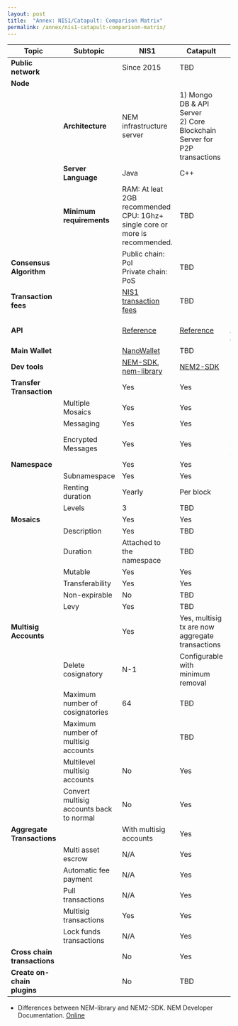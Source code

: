 ```yaml
---
layout: post
title:  "Annex: NIS1/Catapult: Comparison Matrix"
permalink: /annex/nis1-catapult-comparison-matrix/
---
```


| Topic | Subtopic | NIS1 | Catapult | Comment |
| --- | --- | --- | --- | --- |
| **Public network** | | Since 2015 | TBD | |
| **Node** | | | | |
| | **Architecture** | NEM infrastructure server | 1) Mongo DB & API Server <br> 2) Core Blockchain Server for P2P transactions | |
| | **Server Language** | Java | C++ | |
| | **Minimum requirements** | RAM: At leat 2GB recommended <br> CPU: 1Ghz+ single core or more is recommended. | TBD | |
| **Consensus Algorithm** | | Public chain: PoI <br> Private chain: PoS | TBD | |
| **Transaction fees** | | [NIS1 transaction fees](https://nemproject.github.io/#transaction-fees) | TBD | |
| **API** | | [Reference](https://nemproject.github.io/) | [Reference](https://nemtech.github.io/api.html) | Incompatible API contracts |
| **Main Wallet** | | [NanoWallet](https://nem.io/downloads/) | TBD | |
| **Dev tools** | | [NEM-SDK](https://github.com/QuantumMechanics/NEM-sdk), [nem-library](https://github.com/aleixmorgadas/nem-library-ts) | [NEM2-SDK](https://nemtech.github.io/sdk/languages.html) | |
| **Transfer Transaction** | | Yes | Yes | |
| | Multiple Mosaics | Yes | Yes | | 
| | Messaging | Yes | Yes |  | 
| | Encrypted Messages | Yes | Yes | Not available in NEM2-SDK yet| 
| **Namespace** | | Yes | Yes | |
| | Subnamespace | Yes | Yes | | 
| | Renting duration | Yearly | Per block | | 
| | Levels | 3 | TBD |  |
| **Mosaics** | | Yes | Yes | |
| | Description | Yes | TBD | |
| | Duration | Attached to the namespace | TBD | |
| | Mutable | Yes | Yes | |
| | Transferability | Yes | Yes | |
| | Non-expirable | No | TBD | |
| | Levy | Yes | TBD | |
| **Multisig Accounts** | | Yes | Yes, multisig tx are now aggregate transactions | |
| | Delete cosignatory | N-1 | Configurable with minimum removal| |
| | Maximum number of cosignatories | 64 | TBD | Editable in private networks |
| | Maximum number of multisig accounts | | TBD | Editable in private networks |
| | Multilevel multisig accounts | No | Yes | Editable in private networks |
| | Convert multisig accounts back to normal | No | Yes  | |
| **Aggregate Transactions** | | With multisig accounts | Yes | |
| | Multi asset escrow | N/A | Yes | |
| | Automatic fee payment | N/A  | Yes | |
| | Pull transactions | N/A | Yes | |
| | Multisig transactions | Yes | Yes | |
| | Lock funds transactions | N/A  | Yes | |
| **Cross chain transactions** | | No | Yes | |
| **Create on-chain plugins** | | No | TBD | |


* Differences between NEM-library and NEM2-SDK. NEM Developer Documentation. [Online](https://nemtech.github.io/sdk/release-notes/00-migration.html)